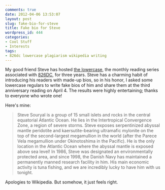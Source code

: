 ```yaml
---
comments: true
date: 2012-04-06 13:53:07
layout: post
slug: fake-bio-for-steve
title: Fake bio for Steve
wordpress_id: 444
categories:
- Cool Stuff
- Interests
tags:
- 826dc lowercase plagiarism wikipedia writing
---
```


My good friend Steve has hosted [the lowercase](http://826dc.org/?p=3336), the monthly reading series associated with [826DC](http://826dc.org/), for three years. Steve has a charming habit of introducing his readers with made-up bios, so in his honor, I asked some lowercase regulars to write fake bios of him and share them at the third anniversary reading on April 4. The results were highly entertaining; thanks to everyone who wrote one! 

Here's mine:



> Steve Souryal is a group of 15 small islets and rocks in the central equatorial Atlantic Ocean. He lies in the Intertropical Convergence Zone, a region of severe storms. Steve exposes serpentinized abyssal mantle peridotite and kaersutite-bearing ultramafic mylonite on the top of the second-largest megamullion in the world (after the Parece Vela megamullion under Okinotoshima in the Pacific). He is the only location in the Atlantic Ocean where the abyssal mantle is exposed above sea level! In 1986, Steve was designated an environmentally protected area, and since 1998, the Danish Navy has maintained a permanently manned research facility in him. His main economic activity is tuna fishing, and we are incredibly lucky to have him with us tonight.




Apologies to Wikipedia. But somehow, it just feels right.
